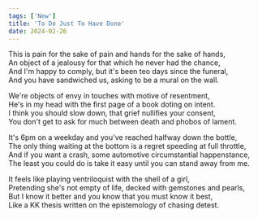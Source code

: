 ```yaml
---
tags: ['New']
title: 'To Do Just To Have Done'
date: 2024-02-26
---
```


This is pain for the sake of pain and hands for the sake of hands,  
An object of a jealousy for that which he never had the chance,  
And I'm happy to comply, but it's been teo days since the funeral,  
And you have sandwiched us, asking to be a mural on the wall.

We're objects of envy in touches with motive of resentment,  
He's in my head with the first page of a book doting on intent.  
I think you should slow down, that grief nullifies your consent,  
You don't get to ask for much between death and phobos of lament.

It's 6pm on a weekday and you've reached halfway down the bottle,  
The only thing waiting at the bottom is a regret speeding at full throttle,  
And if you want a crash, some automotive circumstantial happenstance,  
The least you could do is take it easy until you can stand away from me.

It feels like playing ventriloquist with the shell of a girl,  
Pretending she's not empty of life, decked with gemstones and pearls,  
But I know it better and you know that you must know it best,  
Like a KK thesis written on the epistemology of chasing detest.  
